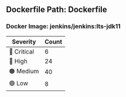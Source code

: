 ## Dockerfile Path: Dockerfile

### Docker Image: jenkins/jenkins:lts-jdk11
| Severity | Count |
|----------|-------|
| 🛑 Critical | 6 |
| 🔴 High | 24 |
| 🟠 Medium | 40 |
| 🟢 Low | 8 |